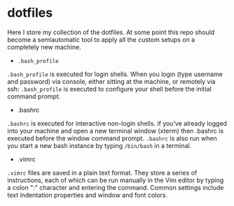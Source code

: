# dotfiles

Here I store my collection of the dotfiles. At some point this repo should become a semiautomatic tool to apply all the custom setups on a completely new machine.

- `.bash_profile` 

`.bash_profile` is executed for login shells. When you login (type username and password) via console, either sitting at the machine, or remotely via ssh: `.bash_profile` is executed to configure your shell before the initial command prompt.

- .bashrc

`.bashrc` is executed for interactive non-login shells. if you’ve already logged into your machine and open a new terminal window (xterm) then .bashrc is executed before the window command prompt. `.bashrc` is also run when you start a new bash instance by typing `/bin/bash` in a terminal.

- .vimrc

`.vimrc` files are saved in a plain text format. They store a series of instructions, each of which can be run manually in the Vim editor by typing a colon ":" character and entering the command. Common settings include text indentation properties and window and font colors.
